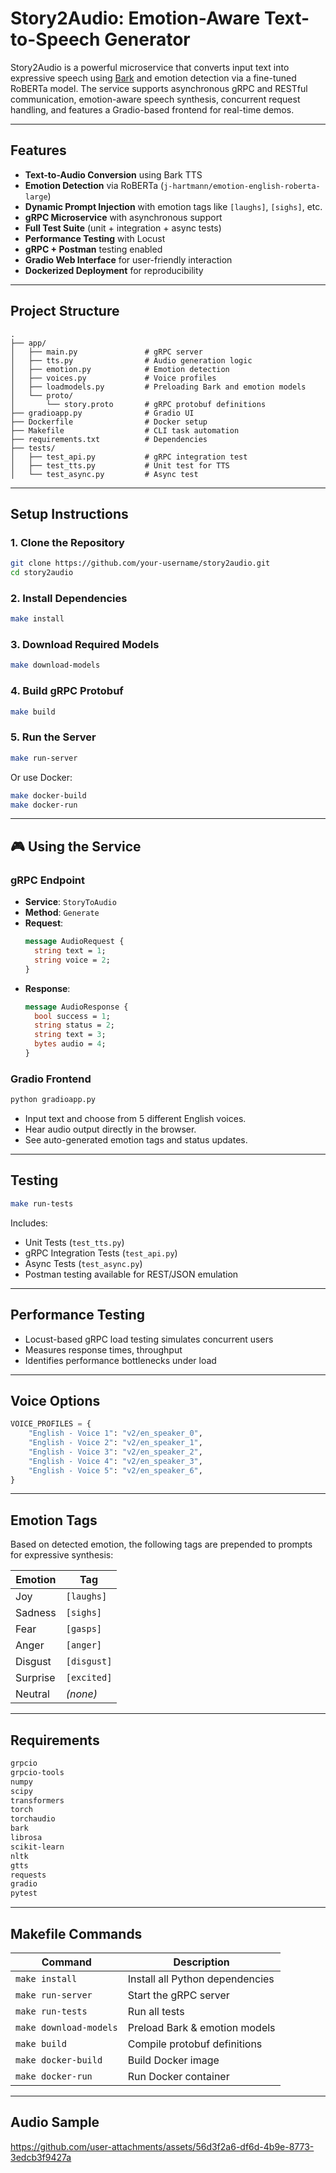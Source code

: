 
#  Story2Audio: Emotion-Aware Text-to-Speech Generator

Story2Audio is a powerful microservice that converts input text into expressive speech using [Bark](https://github.com/suno-ai/bark) and emotion detection via a fine-tuned RoBERTa model. The service supports asynchronous gRPC and RESTful communication, emotion-aware speech synthesis, concurrent request handling, and features a Gradio-based frontend for real-time demos.

---

##  Features

-  **Text-to-Audio Conversion** using Bark TTS
-  **Emotion Detection** via RoBERTa (`j-hartmann/emotion-english-roberta-large`)
-  **Dynamic Prompt Injection** with emotion tags like `[laughs]`, `[sighs]`, etc.
-  **gRPC Microservice** with asynchronous support
-  **Full Test Suite** (unit + integration + async tests)
-  **Performance Testing** with Locust
-  **gRPC + Postman** testing enabled
-  **Gradio Web Interface** for user-friendly interaction
-  **Dockerized Deployment** for reproducibility

---

##  Project Structure

```
.
├── app/
│   ├── main.py               # gRPC server
│   ├── tts.py                # Audio generation logic
│   ├── emotion.py            # Emotion detection
│   ├── voices.py             # Voice profiles
│   ├── loadmodels.py         # Preloading Bark and emotion models
│   └── proto/
│       └── story.proto       # gRPC protobuf definitions
├── gradioapp.py              # Gradio UI
├── Dockerfile                # Docker setup
├── Makefile                  # CLI task automation
├── requirements.txt          # Dependencies
├── tests/
│   ├── test_api.py           # gRPC integration test
│   ├── test_tts.py           # Unit test for TTS
│   └── test_async.py         # Async test
```

---

##  Setup Instructions

### 1. Clone the Repository

```bash
git clone https://github.com/your-username/story2audio.git
cd story2audio
```

### 2. Install Dependencies

```bash
make install
```

### 3. Download Required Models

```bash
make download-models
```

### 4. Build gRPC Protobuf

```bash
make build
```

### 5. Run the Server

```bash
make run-server
```

Or use Docker:

```bash
make docker-build
make docker-run
```

---

## 🎮 Using the Service

### gRPC Endpoint

- **Service**: `StoryToAudio`
- **Method**: `Generate`
- **Request**:  
  ```proto
  message AudioRequest {
    string text = 1;
    string voice = 2;
  }
  ```
- **Response**:  
  ```proto
  message AudioResponse {
    bool success = 1;
    string status = 2;
    string text = 3;
    bytes audio = 4;
  }
  ```

### Gradio Frontend

```bash
python gradioapp.py
```

- Input text and choose from 5 different English voices.
- Hear audio output directly in the browser.
- See auto-generated emotion tags and status updates.

---

##  Testing

```bash
make run-tests
```

Includes:

-  Unit Tests (`test_tts.py`)
-  gRPC Integration Tests (`test_api.py`)
-  Async Tests (`test_async.py`)
- Postman testing available for REST/JSON emulation

---

## Performance Testing

- Locust-based gRPC load testing simulates concurrent users
- Measures response times, throughput
- Identifies performance bottlenecks under load

---

##  Voice Options

```python
VOICE_PROFILES = {
    "English - Voice 1": "v2/en_speaker_0",
    "English - Voice 2": "v2/en_speaker_1",
    "English - Voice 3": "v2/en_speaker_2",
    "English - Voice 4": "v2/en_speaker_3",
    "English - Voice 5": "v2/en_speaker_6",
}
```

---

##  Emotion Tags

Based on detected emotion, the following tags are prepended to prompts for expressive synthesis:

| Emotion    | Tag        |
|------------|------------|
| Joy        | `[laughs]` |
| Sadness    | `[sighs]`  |
| Fear       | `[gasps]`  |
| Anger      | `[anger]`  |
| Disgust    | `[disgust]`|
| Surprise   | `[excited]`|
| Neutral    | *(none)*   |

---

##  Requirements

```txt
grpcio
grpcio-tools
numpy
scipy
transformers
torch
torchaudio
bark
librosa
scikit-learn
nltk
gtts
requests
gradio
pytest
```

---

##  Makefile Commands

| Command              | Description                          |
|----------------------|--------------------------------------|
| `make install`       | Install all Python dependencies      |
| `make run-server`    | Start the gRPC server                |
| `make run-tests`     | Run all tests                        |
| `make download-models` | Preload Bark & emotion models      |
| `make build`         | Compile protobuf definitions         |
| `make docker-build`  | Build Docker image                   |
| `make docker-run`    | Run Docker container                 |

---

## Audio Sample




https://github.com/user-attachments/assets/56d3f2a6-df6d-4b9e-8773-3edcb3f9427a

